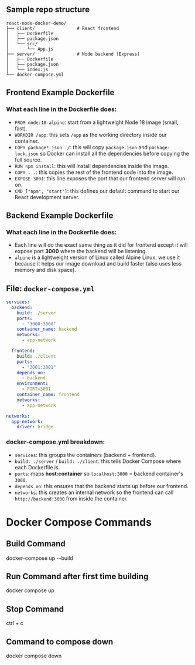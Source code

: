 ## Sample repo structure

```
react-node-docker-demo/
├── client/                # React frontend
│   ├── Dockerfile
│   ├── package.json
│   └── src/
│       └── App.js
├── server/                # Node backend (Express)
│   ├── Dockerfile
│   ├── package.json
│   └── index.js
└── docker-compose.yml
```

## Frontend Example Dockerfile

### What each line in the Dockerfile does:
- `FROM node:18-alpine`: start from a lightweight Node 18 image (small, fast).
- `WORKDIR /app`: this sets `/app` as the working directory inside our container.
- `COPY package*.json ./`: this will copy `package.json` and `package-lock.json` so Docker can install all the dependencies before copying the full source.
- `RUN npm install`: this will install dependencies inside the image.
- `COPY . .`: this copies the rest of the frontend code into the image.
- `EXPOSE 3001`: this line exposes the port that our frontend server will run on.
- `CMD ["npm", "start"]`:  this defines our default command to start our React development server.

## Backend Example Dockerfile

### What each line in the Dockerfile does:
- Each line will do the exact same thing as it did for frontend except it will expose port **3000** where the backend will be listening.
- `alpine` is a lightweight version of Linux called Alpine Linux, we use it because it helps our image download and build faster (also uses less memory and disk space).

## File: `docker-compose.yml`

```yaml
services:
  backend:
    build: ./server
    ports:
      - "3000:3000"
    container_name: backend
    networks:
      - app-network

  frontend:
    build: ./client
    ports:
      - "3001:3001"
    depends_on:
      - backend
    environment:
      - PORT=3001
    container_name: frontend
    networks:
      - app-network

networks:
  app-network:
    driver: bridge
```

### docker-compose.yml breakdown:
- `services`: this groups the containers (backend + frontend).
- `build: ./server` / `build: ./client`: this tells Docker Compose where each Dockerfile is.
- `ports`: maps **host:container**  so `localhost:3000` = backend container's `3000`.
- `depends_on`: this ensures that the backend starts up before our frontend.
- `networks`: this creates an internal network so the frontend can call `http://backend:3000` from inside the container.

# Docker Compose Commands
## Build Command
docker-compose up --build

## Run Command after first time building
docker compose up

## Stop Command
ctrl + c

## Command to compose down
docker compose down
